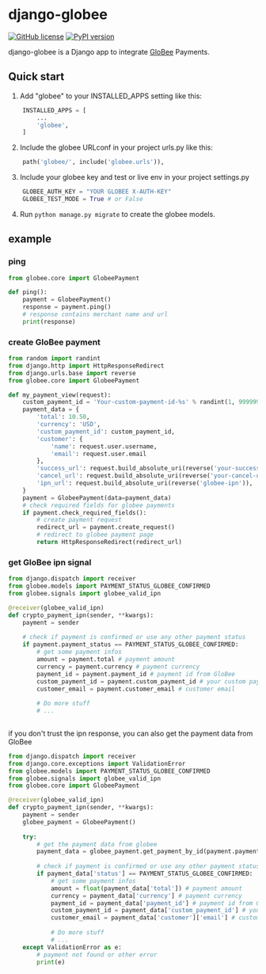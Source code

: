 # django-globee

[![GitHub license](https://img.shields.io/badge/license-MIT-brightgreen.svg)](https://raw.githubusercontent.com/lovvskillz/django-globee/master/LICENSE)
[![PyPI version](https://badge.fury.io/py/django-globee.svg)](https://badge.fury.io/py/django-globee)

django-globee is a Django app to integrate [GloBee](https://globee.com/) Payments.

Quick start
-----------

1. Add "globee" to your INSTALLED_APPS setting like this:
```python
    INSTALLED_APPS = [
        ...
        'globee',
    ]
```
2. Include the globee URLconf in your project urls.py like this:
```python
    path('globee/', include('globee.urls')),
```
    
3. Include your globee key and test or live env in your project settings.py
```python
    GLOBEE_AUTH_KEY = "YOUR GLOBEE X-AUTH-KEY"
    GLOBEE_TEST_MODE = True # or False
```


4. Run `python manage.py migrate` to create the globee models.


## example

### ping
```python
from globee.core import GlobeePayment

def ping():
    payment = GlobeePayment()
    response = payment.ping()
    # response contains merchant name and url
    print(response)
```

### create GloBee payment

```python
from random import randint
from django.http import HttpResponseRedirect
from django.urls.base import reverse
from globee.core import GlobeePayment

def my_payment_view(request):
    custom_payment_id = 'Your-custom-payment-id-%s' % randint(1, 9999999)
    payment_data = {
        'total': 10.50,
        'currency': 'USD',
        'custom_payment_id': custom_payment_id,
        'customer': {
            'name': request.user.username,
            'email': request.user.email
        },
        'success_url': request.build_absolute_uri(reverse('your-success-url')),
        'cancel_url': request.build_absolute_uri(reverse('your-cancel-url')),
        'ipn_url': request.build_absolute_uri(reverse('globee-ipn')),
    }
    payment = GlobeePayment(data=payment_data)
    # check required fields for globee payments
    if payment.check_required_fields():
        # create payment request
        redirect_url = payment.create_request()
        # redirect to globee payment page
        return HttpResponseRedirect(redirect_url)
```

### get GloBee ipn signal

```python
from django.dispatch import receiver
from globee.models import PAYMENT_STATUS_GLOBEE_CONFIRMED
from globee.signals import globee_valid_ipn

@receiver(globee_valid_ipn)
def crypto_payment_ipn(sender, **kwargs):
    payment = sender
    
    # check if payment is confirmed or use any other payment status
    if payment.payment_status == PAYMENT_STATUS_GLOBEE_CONFIRMED:
        # get some payment infos
        amount = payment.total # payment amount
        currency = payment.currency # payment currency
        payment_id = payment.payment_id # payment id from GloBee
        custom_payment_id = payment.custom_payment_id # your custom payment id
        customer_email = payment.customer_email # customer email
        
        # Do more stuff
        # ...
        
```

if you don't trust the ipn response, you can also get the payment data from GloBee

```python
from django.dispatch import receiver
from django.core.exceptions import ValidationError
from globee.models import PAYMENT_STATUS_GLOBEE_CONFIRMED
from globee.signals import globee_valid_ipn
from globee.core import GlobeePayment

@receiver(globee_valid_ipn)
def crypto_payment_ipn(sender, **kwargs):
    payment = sender
    globee_payment = GlobeePayment()
    
    try:
        # get the payment data from globee
        payment_data = globee_payment.get_payment_by_id(payment.payment_id)
        
        # check if payment is confirmed or use any other payment status
        if payment_data['status'] == PAYMENT_STATUS_GLOBEE_CONFIRMED:
            # get some payment infos
            amount = float(payment_data['total']) # payment amount
            currency = payment_data['currency'] # payment currency
            payment_id = payment_data['payment_id'] # payment id from GloBee
            custom_payment_id = payment_data['custom_payment_id'] # your custom payment id
            customer_email = payment_data['customer']['email'] # customer email
            
            # Do more stuff
            # ...
    except ValidationError as e:
        # payment not found or other error
        print(e)
```
